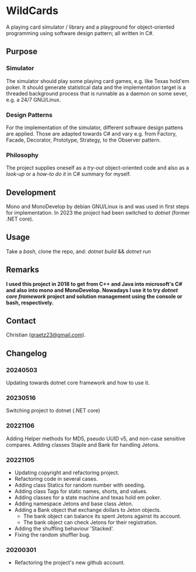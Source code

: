 # WildCards
A playing card simulator / library and a playground for object-oriented programming using software design pattern; all written in C#.

## Purpose
### Simulator
The simulator should play some playing card games, e.g. like Texas hold'em poker. It should generate statistical data and the implementation target is a threaded background process that is runnable as a daemon on some sever, e.g. a 24/7 GNU/Linux. 

### Design Patterns
For the implementation of the simulator, different software design pattens are applied. Those are adapted towards C# and vary e.g. from Factory, Facade, Decorator, Prototype, Strategy, to the Observer pattern.

### Philosophy
The project supplies oneself as a *try-out* object-oriented code and also as a *look-up* or a *how-to do it* in C# summary for myself.

## Development
Mono and MonoDevelop by debian GNU/Linux is and was used in first steps for implementation. In 2023 the project had been switched to _dotnet_ (former .NET core).

## Usage
Take a _bash_, clone the repo, and: _dotnet build_ && _dotnet run_

## Remarks
**I used this project in 2018 to get from C++ and Java into microsoft's C# and also into mono and MonoDevelop. Nowadays I use it to try _dotnet core framework_ project and solution management using the console or bash, respectively.**

## Contact
Christian (graetz23@gmail.com).

## Changelog

### 20240503
Updating towards dotnet core framework and how to use it.

### 20230516
Switching project to dotnet (.NET core)

### 20221106
Adding Helper methods for MD5, pseudo UUID v5, and non-case sensitive compares.
Adding classes Staple and Bank for handling Jetons.

### 20221105
  - Updating copyright and refactoring project.
  - Refactoring code in several cases.
  - Adding class Statics for random number with seeding.
  - Adding class Tags for static names, shorts, and values.
  - Adding classes for a state machine and texas hold em poker.
  - Adding namespace Jetons and base class Jeton.
  - Adding a Bank object that exchange dollars to Jeton objects.
    - The bank object can balance its spent Jetons against its account.
    - The bank object can check Jetons for their registration.
  - Adding the shuffling behaviour 'Stacked'.
  - Fixing the random shuffler bug.

### 20200301
  - Refactoring the project's new github account.
